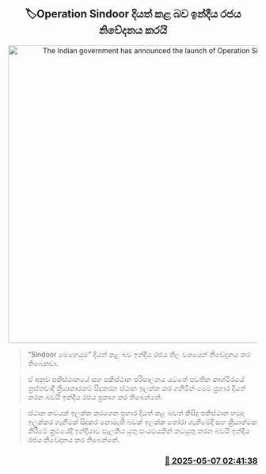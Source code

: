 <p align='center'><b><h2 align='center' title='The Indian government has announced the launch of Operation Sindoor.'>🏷Operation Sindoor දියත් කළ බව ඉන්දීය රජය නිවේදනය කරයි</h2></b></p>
<p align='center'><img src='https://helakuru.sgp1.cdn.digitaloceanspaces.com/esana/images/lib/india-pakistan-new.jpg' width='600' alt='The Indian government has announced the launch of Operation Sindoor.'></p>

> “Sindoor මෙහෙයුම” දියත් කළ බව ඉන්දීය රජය නිල වශයෙන් නිවේදනය කර තිබෙනවා.

> ඒ අනුව පකිස්ථානයේ සහ පකිස්ථාන පරිපාලනය යටතේ පවතින කාශ්මීරයේ ත්‍රස්තවාදී ක්‍රියාකාරකම් සිදුකරන ස්ථාන ඉලක්ක කර ගනිමින් මෙම ප්‍රහාර දියත් කරන බවයි ඉන්දීය රජය ප්‍රකාශ කර තිබෙන්නේ.

> ස්ථාන නවයක් ඉලක්ක කරගෙන ප්‍රහාර දියත් කළ බවත් කිසිදු පකිස්ථාන හමුදා ඉලක්කර ගැනීමක් සිදුකර නොමැති බවක් ඉලක්ක තෝරා ගැනීමේදී සහ ක්‍රියාත්මක කිරීමේ ක්‍රමයේදී ඉන්දියාව සැලකිය යුතු සංයමයකින් කටයුතු කරන බවයි ඉන්දීය රජය නිවේදනය කර තිබෙන්නේ.



<h3 align='right'><a href='https://www.helakuru.lk/esana/p/109877/'>📅 2025-05-07 02:41:38</a></h3>
